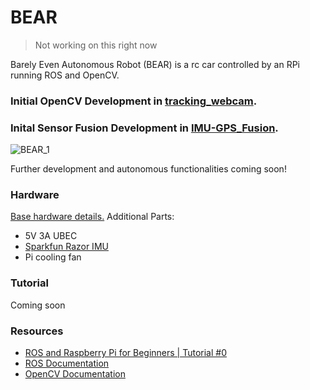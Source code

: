 # BEAR

> Not working on this right now

Barely Even Autonomous Robot (BEAR) is a rc car controlled by an RPi running ROS and OpenCV.

### Initial OpenCV Development in [tracking_webcam](https://github.com/adrian-soch/tracking_webcam).

### Inital Sensor Fusion Development in [IMU-GPS_Fusion](https://github.com/adrian-soch/IMU-GPS_Fusion).

![BEAR_1](https://user-images.githubusercontent.com/6884645/87477229-c7ebcc00-c5f5-11ea-9d19-f1d99d223956.jpg)

Further development and autonomous functionalities coming soon!

### Hardware

[Base hardware details.](https://docs.donkeycar.com/guide/build_hardware/)
Additional Parts:
- 5V 3A UBEC
- [Sparkfun Razor IMU](https://www.sparkfun.com/products/14001)
- Pi cooling fan

### Tutorial
Coming soon

### Resources
- [ROS and Raspberry Pi for Beginners | Tutorial #0](https://www.youtube.com/watch?v=iLiI_IRedhIhttps://www.youtube.com/watch?v=iLiI_IRedhI)
- [ROS Documentation](https://wiki.ros.org/)
- [OpenCV Documentation](https://opencv.org/)

